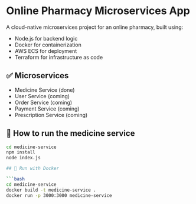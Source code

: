 # Online Pharmacy Microservices App

A cloud-native microservices project for an online pharmacy, built using:

- Node.js for backend logic
- Docker for containerization
- AWS ECS for deployment
- Terraform for infrastructure as code

## ✅ Microservices

- Medicine Service (done)
- User Service (coming)
- Order Service (coming)
- Payment Service (coming)
- Prescription Service (coming)

## 🧪 How to run the medicine service

```bash
cd medicine-service
npm install
node index.js

## 🐳 Run with Docker

```bash
cd medicine-service
docker build -t medicine-service .
docker run -p 3000:3000 medicine-service
